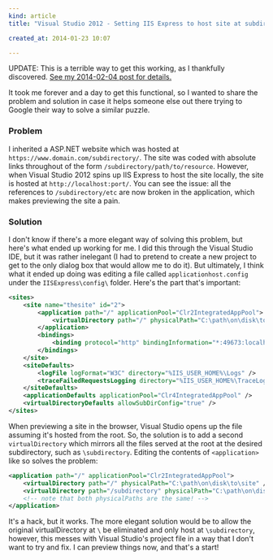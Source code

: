 ```yaml
---
kind: article
title: "Visual Studio 2012 - Setting IIS Express to host site at subdirectory"

created_at: 2014-01-23 10:07

---
```


UPDATE: This is a terrible way to get this working, as I thankfully discovered.
[See my 2014-02-04 post for details.](/blog/2014/02/04/visual-studio-2012-and-git-slash-bitbucket/)

It took me forever and a day to get this functional, so I wanted to share the 
problem and solution in case it helps someone else out there trying to 
Google their way to solve a similar puzzle.

### Problem

I inherited a ASP.NET website which was hosted at 
`https://www.domain.com/subdirectory/`. The site was coded with absolute 
links throughout of the form `/subdirectory/path/to/resource`. However, when
Visual Studio 2012 spins up IIS Express to host the site locally, the site
is hosted at `http://localhost:port/`. You can see the issue: all the 
references to `/subdirectory/etc` are now broken in the application, which 
makes previewing the site a pain.

<!-- more -->

### Solution

I don't know if there's a more elegant way of solving this problem, but here's
what ended up working for me. I did this through the Visual Studio IDE, but 
it was rather inelegant (I had to pretend to create a new project to get to 
the only dialog box that would allow me to do it). But ultimately, I think 
what it ended up doing was editing a file called `applicationhost.config` 
under the `IISExpress\config\` folder.  Here's the part that's important:

``` xml
<sites>
    <site name="thesite" id="2">
        <application path="/" applicationPool="Clr2IntegratedAppPool">
            <virtualDirectory path="/" physicalPath="C:\path\on\disk\to\site" />
        </application>
        <bindings>
            <binding protocol="http" bindingInformation="*:49673:localhost" />
        </bindings>
    </site>
    <siteDefaults>
        <logFile logFormat="W3C" directory="%IIS_USER_HOME%\Logs" />
        <traceFailedRequestsLogging directory="%IIS_USER_HOME%\TraceLogFiles" enabled="true" maxLogFileSizeKB="1024" />
    </siteDefaults>
    <applicationDefaults applicationPool="Clr4IntegratedAppPool" />
    <virtualDirectoryDefaults allowSubDirConfig="true" />
</sites>
```

When previewing a site in the browser, Visual Studio opens up the file 
assuming it's hosted from the root. So, the solution is to add a second
`virtualDirectory` which mirrors all the files served at the root at the
desired subdirectory, such as `\subdirectory`. Editing the contents of 
`<application>` like so solves the problem:

``` xml
<application path="/" applicationPool="Clr2IntegratedAppPool">
    <virtualDirectory path="/" physicalPath="C:\path\on\disk\to\site" />
    <virtualDirectory path="/subdirectory" physicalPath="C:\path\on\disk\to\site" />
    <!-- note that both physicalPaths are the same! -->
</application>
```

It's a hack, but it works. The more elegant solution would be to allow the 
original virtualDirectory at `\` be eliminated and only host at `\subdirectory`,
however, this messes with Visual Studio's project file in a way that I don't
want to try and fix. I can preview things now, and that's a start!


